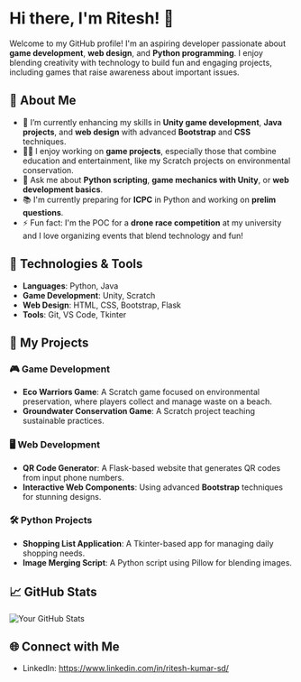 # Hi there, I'm Ritesh! 👋

Welcome to my GitHub profile! I'm an aspiring developer passionate about **game development**, **web design**, and **Python programming**. I enjoy blending creativity with technology to build fun and engaging projects, including games that raise awareness about important issues.

## 🚀 About Me
- 🌱 I’m currently enhancing my skills in **Unity game development**, **Java projects**, and **web design** with advanced **Bootstrap** and **CSS** techniques.
- 👨‍💻 I enjoy working on **game projects**, especially those that combine education and entertainment, like my Scratch projects on environmental conservation.
- 💬 Ask me about **Python scripting**, **game mechanics with Unity**, or **web development basics**.
- 📚 I'm currently preparing for **ICPC** in Python and working on **prelim questions**.
- ⚡ Fun fact: I'm the POC for a **drone race competition** at my university and I love organizing events that blend technology and fun!

## 🔧 Technologies & Tools
- **Languages**: Python, Java
- **Game Development**: Unity, Scratch
- **Web Design**: HTML, CSS, Bootstrap, Flask
- **Tools**: Git, VS Code, Tkinter

## 📝 My Projects
### 🎮 Game Development
- **Eco Warriors Game**: A Scratch game focused on environmental preservation, where players collect and manage waste on a beach.
- **Groundwater Conservation Game**: A Scratch project teaching sustainable practices.

### 🖥️ Web Development
- **QR Code Generator**: A Flask-based website that generates QR codes from input phone numbers.
- **Interactive Web Components**: Using advanced **Bootstrap** techniques for stunning designs.

### 🛠️ Python Projects
- **Shopping List Application**: A Tkinter-based app for managing daily shopping needs.
- **Image Merging Script**: A Python script using Pillow for blending images.

## 📈 GitHub Stats
![Your GitHub Stats](https://github-readme-stats.vercel.app/api?username=yourusername&show_icons=true&theme=radical)

## 🌐 Connect with Me
- LinkedIn: https://www.linkedin.com/in/ritesh-kumar-sd/

